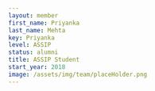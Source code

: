 ```yaml
---
layout: member
first_name: Priyanka
last_name: Mehta
key: Priyanka
level: ASSIP
status: alumni
title: ASSIP Student
start_year: 2018
image: /assets/img/team/placeHolder.png
---
```

